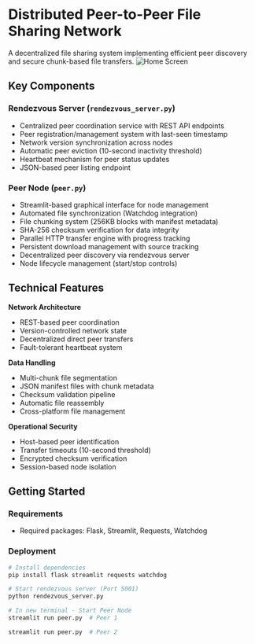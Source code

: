 # Distributed Peer-to-Peer File Sharing Network

A decentralized file sharing system implementing efficient peer discovery and secure chunk-based file transfers.
![
Home Screen
](https://images\Home_Screen.pngimages\Home_Screen.png)

## Key Components

### Rendezvous Server (`rendezvous_server.py`)

- Centralized peer coordination service with REST API endpoints
- Peer registration/management system with last-seen timestamp
- Network version synchronization across nodes
- Automatic peer eviction (10-second inactivity threshold)
- Heartbeat mechanism for peer status updates
- JSON-based peer listing endpoint

### Peer Node (`peer.py`)

- Streamlit-based graphical interface for node management
- Automated file synchronization (Watchdog integration)
- File chunking system (256KB blocks with manifest metadata)
- SHA-256 checksum verification for data integrity
- Parallel HTTP transfer engine with progress tracking
- Persistent download management with source tracking
- Decentralized peer discovery via rendezvous server
- Node lifecycle management (start/stop controls)

## Technical Features

**Network Architecture**

- REST-based peer coordination
- Version-controlled network state
- Decentralized direct peer transfers
- Fault-tolerant heartbeat system

**Data Handling**

- Multi-chunk file segmentation
- JSON manifest files with chunk metadata
- Checksum validation pipeline
- Automatic file reassembly
- Cross-platform file management

**Operational Security**

- Host-based peer identification
- Transfer timeouts (10-second threshold)
- Encrypted checksum verification
- Session-based node isolation

## Getting Started

### Requirements

- Required packages: Flask, Streamlit, Requests, Watchdog

### Deployment

```bash
# Install dependencies
pip install flask streamlit requests watchdog

# Start rendezvous server (Port 5001)
python rendezvous_server.py

# In new terminal - Start Peer Node
streamlit run peer.py  # Peer 1

streamlit run peer.py  # Peer 2
```
